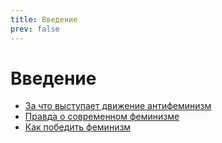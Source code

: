 ```yaml
---
title: Введение
prev: false
---
```


# Введение

- [За что выступает движение антифеминизм](./what-the-antifeminism-movement-stands-for)
- [Правда о современном феминизме](./the-truth-about-modern-feminism)
- [Как победить феминизм](./how-to-defeat-feminism)
